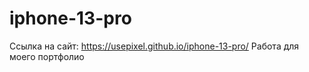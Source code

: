 # iphone-13-pro
Ссылка на сайт: https://usepixel.github.io/iphone-13-pro/
Работа для моего портфолио
